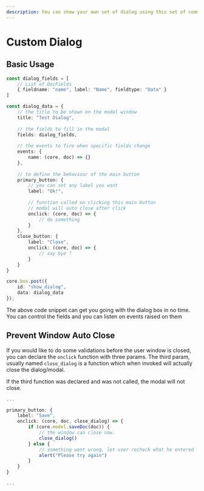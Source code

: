 ```yaml
---
description: You can show your own set of dialog using this set of commands.
---
```


# Custom Dialog

## Basic Usage

```typescript
const dialog_fields = [
    // List of DocFields
    { fieldname: "name", label: "Name", fieldtype: "Data" }
]

const dialog_data = {
    // the title to be shown on the modal window
    title: "Test Dialog",
    
    // the fields to fill in the modal
    fields: dialog_fields,
    
    // the events to fire when specific fields change
    events: {
        name: (core, doc) => {}
    },
    
    // to define the behaviour of the main button
    primary_button: {
        // you can set any label you want
        label: "Ok!",
        
        // function called on clicking this main button
        // modal will auto close after click
        onclick: (core, doc) => {
            // do something
        }
    },
    close_button: {
        label: "Close",
        onclick: (core, doc) => {
            // say bye ?
        }
    }
}

core.bus.post({
    id: "show_dialog",
    data: dialog_data
});
```

The above code snippet can get you going with the dialog box in no time. You can control the fields and you can listen on events raised on them

## Prevent Window Auto Close

If you would like to do some validations before the user window is closed, you can declare the `onclick` function with three params. The third param, usually named `close_dialog` is a function which when invoked will actually close the dialog/modal.

If the third function was declared and was not called, the modal will not close.

```typescript
...

primary_button: {
    label: "Save",
    onclick: (core, doc, close_dialog) => {
        if (core.model.saveDoc(doc)) {
            // the window can close now.
            close_dialog()
        } else {
            // something went wrong, let user recheck what he entered
            alert("Please try again")
        }
    }
}

...
```

